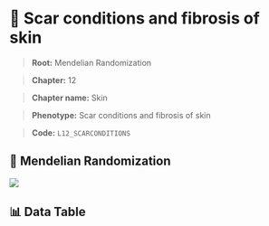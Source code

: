 # 🧪 Scar conditions and fibrosis of skin

> **Root:** Mendelian Randomization

> **Chapter:** 12  

> **Chapter name:** Skin

> **Phenotype:** Scar conditions and fibrosis of skin  

> **Code:** `L12_SCARCONDITIONS`

## 🧬 Mendelian Randomization  

<img src="/MR/Figures/Forward/L12_SCARCONDITIONS.png"/>

## 📊 Data Table

<CsvTableMRF src="/MR_Data/Forward/L12_SCARCONDITIONS.csv"/>
